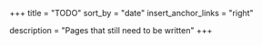 +++
title = "TODO"
sort_by = "date"
insert_anchor_links = "right"

description = "Pages that still need to be written"
+++
